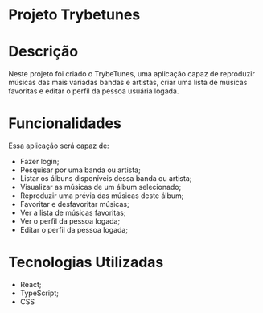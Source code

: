 # Projeto Trybetunes
# Descrição
 Neste projeto foi criado o TrybeTunes, uma aplicação capaz de reproduzir músicas das mais variadas bandas e artistas,
 criar uma lista de músicas favoritas e editar o perfil da pessoa usuária logada. 

 # Funcionalidades
 
 Essa aplicação será capaz de:

  - Fazer login;
  - Pesquisar por uma banda ou artista;
  - Listar os álbuns disponíveis dessa banda ou artista;
  - Visualizar as músicas de um álbum selecionado;
  - Reproduzir uma prévia das músicas deste álbum;
  - Favoritar e desfavoritar músicas;
  - Ver a lista de músicas favoritas;
  - Ver o perfil da pessoa logada;
  - Editar o perfil da pessoa logada;

  # Tecnologias Utilizadas
  - React;
  - TypeScript;
  - CSS
  
